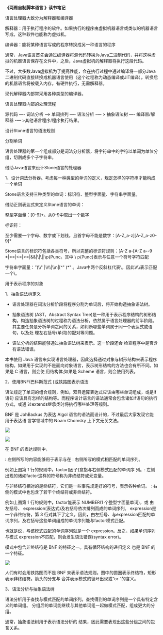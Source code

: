 
**《两周自制脚本语言 》读书笔记**

语言处理器大致分为解释器和编译器

解释器：用于执行程序的软件。如果执行的程序由虚拟机器语言或类似的机器语言写成，这种软件也能称为虚拟机。

编译器：能将某种语言写成的程序转换成另一种语言的程序


通常，Java语言首先会通过编译器将源代码转换为Java二进制代码，并将这种虚拟的机器语言保存在文件中，之后，Java虚拟机的解释器将执行这段代码。

不过，大多数Java虚拟机为了提高性能，会在执行过程中通过编译将一部分Java二进制代码直接转换成机器语言使用（这个过程称为动态编译或JIT编译）。转换后的机器语言将被载入内存，有硬件执行，无需解释器。


现代解释器内部常采用各种类型的编译器。

语言处理器内部的处理流程

源代码 —- 词法分析 -—> 单词排列 —- 语法分析 -— > 抽象语法树 —- 编译器/解释器 -— >其他语言程序/程序执行结果。


设计Stone语言的语法规则


分割单词


语言处理器的第一个组成部分是词法分分析器，将字符串中的字符以单词为单位分组，切割成多个子字符串。

借助Java语言来设计Stone语言的处理器

  

1、设计词法分析器。考虑每一种类型的单词的定义，规定怎样的字符串才能构成 一个单词

 Stone语言支持三种类型的单词：标识符、整型字面量、字符串字面量。

  借助正则表达式来定义Stone语言的单词：

  整型字面量：\[0-9\]+。从0-9中取出一个数字

  标识符：

  至少需要一个字母、数字或下划线，且首字母不能是数字：\[A-Z\_a-z\]\[A-Z\_a-z0-9\]\*   

  Stone语言的标识符包括各类符号，所以完整的标识符规则：\[A-Z a-\[A-Z a--9 \*|==|<=|>=|&&|\\|\\||\\p{Punc。其中 \\ p{Punc}表示与任意一个符号字符匹配

  字符串字面量：”(\\\\" |\\\\\\\\|\\\\n|\[^" )\*" 。Java中两个反斜杠代表\\，因此\\\\\\\\表示匹配一个\\。

  

用于表示程序的对象

  

1、抽象语法树定义

*    语言处理器在词法分析阶段将程序分割为单词后，将开始构造抽象语法树。
    
*    抽象语法树 (AST，Abstract Syntax Tree)是一种用于表示程序结构的树形结构。构造抽象语法树的过程称为语法分析，依然属于语言处理器的前半阶段。其主要任务是分析单词之间的关系，如判断哪些单词属于同一个表达式或语句，以及处 理左右括号(单词)的配对等问题。
    
*    语法分析的结果能够通过抽象语法树来表示。这一阶段还会 检查程序中是否含有语法错误。
    

  

 本书使用 Java 语言来实现语言处理器，因此选择通过对象与树形结构来表示程序结构。如果用于实现的不是面向对象语言，表示树形结构的方法也会有所不同。如果是 C 语言，则会使 用结构体;如果是 Scheme 语言，则会使用列表。

  

2、使用BNF(巴科斯范式 )或铁路图表示语法

 语法规定了单词的组合规则，例如，双目运算表达式应该由哪些单词组成，或是if语句 应该具有怎样的结构等。而程序设计语言的语法通常会包含诸如if语句的执行方式，或通 过extends继承类时将执行哪些处理等规则。

  

 BNF 是 JohBackus 为表达 Algol 语言的语法而设计的，不过最后大家发现它能用于表达语 言学领域中的 Noam Chomsky 上下文无关文法。

![](%E3%80%8A%E4%B8%A4%E5%91%A8%E8%87%AA%E5%88%B6%E8%84%9A%E6%9C%AC%E8%AF%AD%E8%A8%80%20%E3%80%8B%E8%AF%BB%E4%B9%A6%E7%AC%94%E8%AE%B0.resources/E9CA61A1-4689-4FA7-A5BB-27EC2B32F417.png)

![](%E3%80%8A%E4%B8%A4%E5%91%A8%E8%87%AA%E5%88%B6%E8%84%9A%E6%9C%AC%E8%AF%AD%E8%A8%80%20%E3%80%8B%E8%AF%BB%E4%B9%A6%E7%AC%94%E8%AE%B0.resources/2897F6C4-5D65-4B9E-9741-7D0C816A16D6.png)

在 BNF 的表达规则中，

: 左侧所写的内容能够用于表示与在 : 右侧所写的模式相匹配的单词序列。

例如上图第 1 行的规则中，factor(因子)意指与右侧模式匹配的单词序 列。: 左侧出现的诸如factor这样的符号称为非终结符或元变量。

  

与非终结符相对的是终结符，它们是一些事先规定好的符号，表示各种单词。 : 右侧的模式中也包含了若干个终结符或非终结符。

例如上图第 1 行的规则中，factor能表示 NUMBER(1 个整型字面量单词)，或 由左括号、 expression(表达式)及右括号依次排列而成的单词序列。 expression是一个非终结符，第 3 行对其下了定义。因此，由左括号、与expression匹配的单词序列，及右括号这些单词组成的单词序列能与factor模式匹配。

  

也就是说，与该模式匹配的单词序列就是一个 expression。反之，如果单词序列与模式 expression不匹配，则会发生语法错误(syntax error)。

  

模式中包含非终结符是 BNF 的特征之一。具有循环结构的递归定义 也是 BNF 的一个特征。

  

![](%E3%80%8A%E4%B8%A4%E5%91%A8%E8%87%AA%E5%88%B6%E8%84%9A%E6%9C%AC%E8%AF%AD%E8%A8%80%20%E3%80%8B%E8%AF%BB%E4%B9%A6%E7%AC%94%E8%AE%B0.resources/97BBF4C4-B5DF-4C34-80BB-BEB4DDF21AFF.png)

人们有时会用铁路图而不是 BNF 来表示语法规则。图中的圆圈表示终结符，矩形表示非终结符。箭头的分支与 合并表示模式的循环出现或“or ”的含义。

  

3、语法分析与抽象语法树

 语法分析用于查找与模式匹配的单词序列。查找得到的单词序列是一个具有特定含义的单词组。 分组后的单词能继续与其他单词组一起做模式匹配，组成更大的分组。  

  

 通常，抽象语法树用于表示语法分析的 结果，因此需要表现出这些分组之间的包含关系。